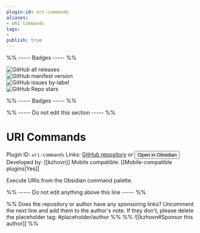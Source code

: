 ```yaml
---
plugin-id: uri-commands
aliases:
- URI Commands
tags: 
- 
publish: true
---
```


%% ----- Badges ----- %%

![GitHub all releases](https://img.shields.io/github/downloads/kzhovn/uri-commands-obsidian/total?color=573E7A&logo=github&style=for-the-badge)   
![GitHub manifest version](https://img.shields.io/github/manifest-json/v/kzhovn/uri-commands-obsidian?color=573E7A&logo=github&style=for-the-badge)   
![GitHub issues by-label](https://img.shields.io/github/issues/kzhovn/uri-commands-obsidian/help%20wanted?color=573E7A&logo=github&style=for-the-badge)   
![GitHub Repo stars](https://img.shields.io/github/stars/kzhovn/uri-commands-obsidian?color=573E7A&logo=github&style=for-the-badge)

%% ----- Badges ----- %%

%% ----- Do not edit this section ----- %%

# URI Commands

Plugin ID: `uri-commands`
Links: [GitHub repository](https://github.com/kzhovn/uri-commands-obsidian) or [<button id=HH>Open in Obsidian</button>](obsidian://goto-plugin?id=uri-commands)
Developed by: [[kzhovn]]
Mobile compatible: [[Mobile-compatible plugins|Yes]]

Execute URIs from the Obsidian command palette.

%% ----- Do not edit anything above this line ----- %% 

%% Does the repository or author have any sponsoring links? Uncomment the next line and add them to the author's note. If they don't, please delete the placeholder tag: #placeholder/author %%
%% ![[kzhovn#Sponsor this author]] %%

